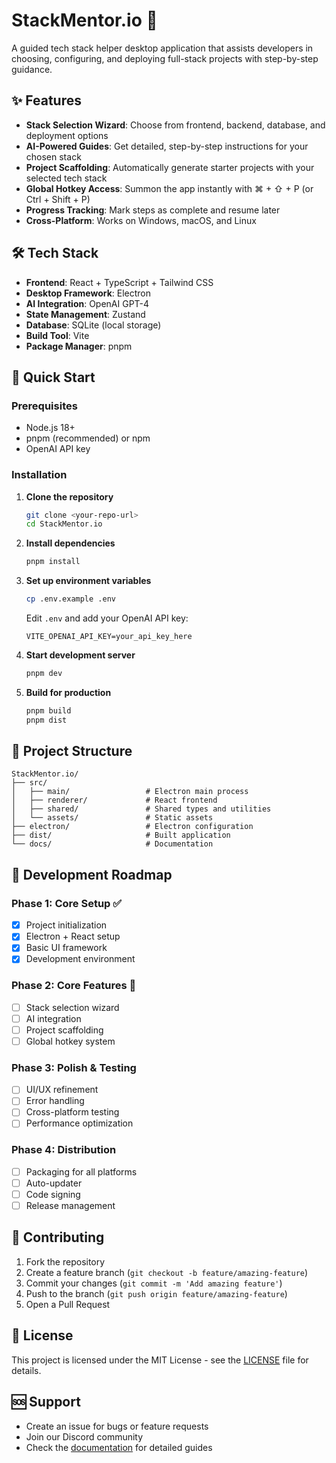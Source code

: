 # StackMentor.io 🚀

A guided tech stack helper desktop application that assists developers in choosing, configuring, and deploying full-stack projects with step-by-step guidance.

## ✨ Features

- **Stack Selection Wizard**: Choose from frontend, backend, database, and deployment options
- **AI-Powered Guides**: Get detailed, step-by-step instructions for your chosen stack
- **Project Scaffolding**: Automatically generate starter projects with your selected tech stack
- **Global Hotkey Access**: Summon the app instantly with ⌘ + ⇧ + P (or Ctrl + Shift + P)
- **Progress Tracking**: Mark steps as complete and resume later
- **Cross-Platform**: Works on Windows, macOS, and Linux

## 🛠️ Tech Stack

- **Frontend**: React + TypeScript + Tailwind CSS
- **Desktop Framework**: Electron
- **AI Integration**: OpenAI GPT-4
- **State Management**: Zustand
- **Database**: SQLite (local storage)
- **Build Tool**: Vite
- **Package Manager**: pnpm

## 🚀 Quick Start

### Prerequisites

- Node.js 18+ 
- pnpm (recommended) or npm
- OpenAI API key

### Installation

1. **Clone the repository**
   ```bash
   git clone <your-repo-url>
   cd StackMentor.io
   ```

2. **Install dependencies**
   ```bash
   pnpm install
   ```

3. **Set up environment variables**
   ```bash
   cp .env.example .env
   ```
   Edit `.env` and add your OpenAI API key:
   ```
   VITE_OPENAI_API_KEY=your_api_key_here
   ```

4. **Start development server**
   ```bash
   pnpm dev
   ```

5. **Build for production**
   ```bash
   pnpm build
   pnpm dist
   ```

## 📁 Project Structure

```
StackMentor.io/
├── src/
│   ├── main/                 # Electron main process
│   ├── renderer/             # React frontend
│   ├── shared/               # Shared types and utilities
│   └── assets/               # Static assets
├── electron/                 # Electron configuration
├── dist/                     # Built application
└── docs/                     # Documentation
```

## 🎯 Development Roadmap

### Phase 1: Core Setup ✅
- [x] Project initialization
- [x] Electron + React setup
- [x] Basic UI framework
- [x] Development environment

### Phase 2: Core Features 🚧
- [ ] Stack selection wizard
- [ ] AI integration
- [ ] Project scaffolding
- [ ] Global hotkey system

### Phase 3: Polish & Testing
- [ ] UI/UX refinement
- [ ] Error handling
- [ ] Cross-platform testing
- [ ] Performance optimization

### Phase 4: Distribution
- [ ] Packaging for all platforms
- [ ] Auto-updater
- [ ] Code signing
- [ ] Release management

## 🤝 Contributing

1. Fork the repository
2. Create a feature branch (`git checkout -b feature/amazing-feature`)
3. Commit your changes (`git commit -m 'Add amazing feature'`)
4. Push to the branch (`git push origin feature/amazing-feature`)
5. Open a Pull Request

## 📄 License

This project is licensed under the MIT License - see the [LICENSE](LICENSE) file for details.

## 🆘 Support

- Create an issue for bugs or feature requests
- Join our Discord community
- Check the [documentation](docs/) for detailed guides